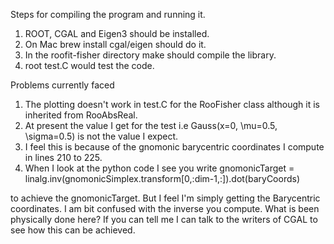 Steps for compiling the program and running it.

1. ROOT, CGAL and Eigen3 should be installed.
2. On Mac brew install cgal/eigen should do it.
3. In the roofit-fisher directory make should compile the library.
4. root test.C would test the code.



Problems currently faced

1. The plotting doesn't work in test.C for the RooFisher class although it is inherited from RooAbsReal.
2. At present the value I get for the test i.e Gauss(x=0, \mu=0.5, \sigma=0.5) is not the value I expect.
3. I feel this is because of the gnomonic barycentric coordinates I compute in lines 210 to 225.
4. When I look at the python code I see you write 
     gnomonicTarget = linalg.inv(gnomonicSimplex.transform[0,:dim-1,:]).dot(baryCoords)

 to achieve the gnomonicTarget. But I feel I'm simply getting the Barycentric coordinates. I am bit confused with the inverse you compute. What is been physically done here? If you can tell me I can talk to the writers of CGAL to see how this can be achieved. 
